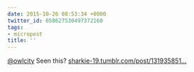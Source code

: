 ```yaml
---
date: 2015-10-26 08:53:34 +0000
twitter_id: 658627530497372160
tags:
- micropost
title: ''
---
```


[@owlcity](https://twitter.com/owlcity) Seen this? [sharkie-19.tumblr.com/post/131935851…](http://sharkie-19.tumblr.com/post/131935851285/inktober-25-adam-young-aka-owl-city)
